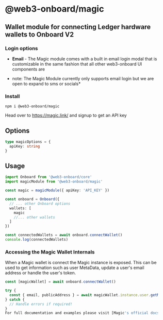 # @web3-onboard/magic

## Wallet module for connecting Ledger hardware wallets to Onboard V2

### Login options

- **Email** - The Magic module comes with a built in email login modal that is customizable
in the same fashion that all other web3-onboard UI components are
* note: The Magic Module currently only supports email login but we are open to expand to sms or socials*

### Install

`npm i @web3-onboard/magic`

Head over to https://magic.link/ and signup to get an API key

## Options

```typescript
type magicOptions = {
  apiKey: string
}
```

## Usage

```typescript
import Onboard from '@web3-onboard/core'
import magicModule from '@web3-onboard/magic'

const magic = magicModule({ apiKey: 'API_KEY' })

const onboard = Onboard({
  // ... other Onboard options
  wallets: [
    magic
    //... other wallets
  ]
})

const connectedWallets = await onboard.connectWallet()
console.log(connectedWallets)
```

### Accessing the Magic Wallet Internals
When a Magic wallet is connect the Magic instance is exposed. 
This can be used to get information such as user MetaData, update a user's email address or handle the user's token.
```typescript
const [magicWallet] = await onboard.connectWallet()

try {
  const { email, publicAddress } = await magicWallet.instance.user.getMetadata();
} catch {
  // Handle errors if required!
}
For full documentation and examples please visit [Magic's official docs](https://magic.link/docs/api-reference/client-side-sdks/web#user-module)
